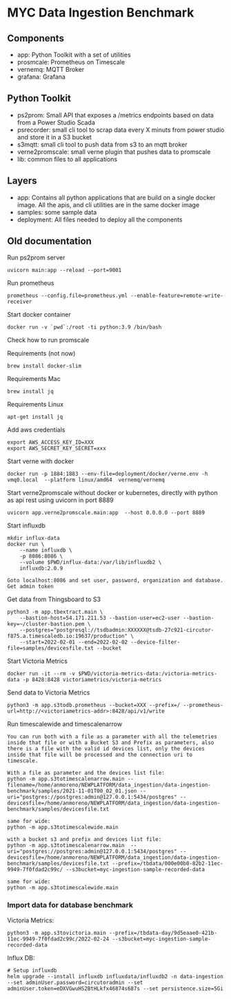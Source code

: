 # MYC Data Ingestion Benchmark 

## Components

- app: Python Toolkit with a set of utilities
- prosmcale: Prometheus on Timescale
- vernemq: MQTT Broker
- grafana: Grafana

## Python Toolkit

- ps2prom: Small API that exposes a /metrics endpoints based on data from a Power Studio Scada
- psrecorder: small cli tool to scrap data every X minuts from power studio and store it in a S3 bucket
- s3mqtt: small cli tool to push data from s3 to an mqtt broker
- verne2promscale: small verne plugin that pushes data to promscale
- lib: common files to all applications

## Layers

- app: Contains all python applications that are build on a single docker image. All the apis, and cli utilities are in the same docker image
- samples: some sample data
- deployment: All files needed to deploy all the components


## Old documentation

Run ps2prom server

    uvicorn main:app --reload --port=9001

Run prometheus

    prometheus --config.file=prometheus.yml --enable-feature=remote-write-receiver


Start docker container

    docker run -v `pwd`:/root -ti python:3.9 /bin/bash

Check how to run promscale



Requirements (not now)

    brew install docker-slim
    

Requirements Mac
    
    brew install jq

Requirements Linux

    apt-get install jq


Add aws credentials


    export AWS_ACCESS_KEY_ID=XXX
    export AWS_SECRET_KEY_SECRET=xxx

Start verne with docker

    docker run -p 1884:1883 --env-file=deployment/docker/verne.env -h vmq0.local  --platform linux/amd64  vernemq/vernemq

Start verne2promscale without docker or kubernetes, directly with python as api rest using uvicorn in port 8889

    uvicorn app.verne2promscale.main:app  --host 0.0.0.0 --port 8889


Start influxdb

    mkdir influx-data
    docker run \
        --name influxdb \
        -p 8086:8086 \
        --volume $PWD/influx-data:/var/lib/influxdb2 \
        influxdb:2.0.9

    Goto localhost:8086 and set user, password, organization and database. Get admin token


Get data from Thingsboard to S3

    python3 -m app.tbextract.main \
        --bastion-host=54.171.211.53 --bastion-user=ec2-user --bastion-key=~/cluster-bastion.pem \
        --postgres="postgresql://tsdbadmin:XXXXXX@tsdb-27c921-circutor-f875.a.timescaledb.io:19637/production" \
        --start=2022-02-01 --end=2022-02-02 --device-filter-file=samples/devicesfile.txt --bucket


Start Victoria Metrics

    docker run -it --rm -v $PWD/victoria-metrics-data:/victoria-metrics-data -p 8428:8428 victoriametrics/victoria-metrics

Send data to Victoria Metrics

    python3 -m app.s3todb.prometheus --bucket=XXX --prefix=/ --prometheus-url=http://<victoriametrics-addr>:8428/api/v1/write

Run timescalewide and timescalenarrow

    You can run both with a file as a parameter with all the telemetries inside that file or with a Bucket S3 and Prefix as parameters, also there is a file with the valid id devices list, only the devices inside that file will be processed and the connection uri to timescale. 

    With a file as parameter and the devices list file:
    python -m app.s3totimescalenarrow.main --filename=/home/anmoreno/NEWPLATFORM/data_ingestion/data-ingestion-benchmark/samples/2021-11-01T00_02_01.json --uri="postgres://postgres:admin@127.0.0.1:5434/postgres" --devicesfile=/home/anmoreno/NEWPLATFORM/data_ingestion/data-ingestion-benchmark/samples/devicesfile.txt

    same for wide:
    python -m app.s3totimescalewide.main

    with a bucket s3 and prefix and devices list file:
    python -m app.s3totimescalenarrow.main  --uri="postgres://postgres:admin@127.0.0.1:5434/postgres" --devicesfile=/home/anmoreno/NEWPLATFORM/data_ingestion/data-ingestion-benchmark/samples/devicesfile.txt --prefix=/tbdata/000e00b0-82b2-11ec-9949-7f0fdad2c99c/ --s3bucket=myc-ingestion-sample-recorded-data

    same for wide:
    python -m app.s3totimescalewide.main


### Import data for database benchmark

Victoria Metrics:

    python3 -m app.s3tovictoria.main --prefix=/tbdata-day/9d5eaae0-421b-11ec-9949-7f0fdad2c99c/2022-02-24 --s3bucket=myc-ingestion-sample-recorded-data

Influx DB:

    # Setup influxdb
    helm upgrade --install influxdb influxdata/influxdb2 -n data-ingestion --set adminUser.password=circutoradmin --set adminUser.token=eDXVGwuHS2BtHLkfx46874s687s --set persistence.size=5Gi
    

